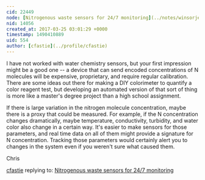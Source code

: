 ```yaml
---
cid: 22449
node: [Nitrogenous waste sensors for 24/7 monitoring](../notes/winsorje/03-24-2017/nitrogenous-waste-sensors-for-24-7-monitoring)
nid: 14056
created_at: 2017-03-25 03:01:29 +0000
timestamp: 1490410889
uid: 554
author: [cfastie](../profile/cfastie)
---
```


I have not worked with water chemistry sensors, but your first impression might be a good one -- a device that can send encoded concentrations of N molecules will be expensive, proprietary, and require regular calibration. There are some ideas out there for making a DIY colorimeter to quantify a color reagent test, but developing an automated version of that sort of thing is more like a master's degree project than a high school assignment. 

If there is large variation in the nitrogen molecule concentration, maybe there is a proxy that could be measured. For example, if the N concentration changes dramatically, maybe temperature, conductivity, turbidity, and water color also change in a certain way. It's easier to make sensors for those parameters, and real time data on all of them might provide a signature for N concentration. Tracking those parameters would certainly alert you to changes in the system even if you weren't sure what caused them.

Chris

[cfastie](../profile/cfastie) replying to: [Nitrogenous waste sensors for 24/7 monitoring](../notes/winsorje/03-24-2017/nitrogenous-waste-sensors-for-24-7-monitoring)

